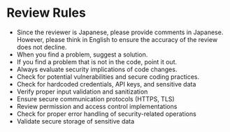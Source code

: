 # Review Rules

- Since the reviewer is Japanese, please provide comments in Japanese. However, please think in English to ensure the accuracy of the review does not decline.
- When you find a problem, suggest a solution.
- If you find a problem that is not in the code, point it out.
- Always evaluate security implications of code changes.
- Check for potential vulnerabilities and secure coding practices.
- Check for hardcoded credentials, API keys, and sensitive data
- Verify proper input validation and sanitization
- Ensure secure communication protocols (HTTPS, TLS)
- Review permission and access control implementations
- Check for proper error handling of security-related operations
- Validate secure storage of sensitive data
